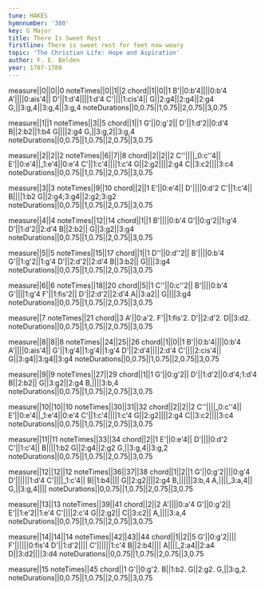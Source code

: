 ```yaml
---
tune: HAKES
hymnnumber: '380'
key: G Major
title: There Is Sweet Rest
firstline: There is sweet rest for feet now weary
topic: 'The Christian Life: Hope and Aspiration'
author: F. E. Belden
year: 1707-1788
---
```

measure||0||0||0
noteTimes||0||1||2
chord||1||0||1
B'||0:b'4||||0:b'4
A'||||0:ais'4||
D'||1:d'4||||1:d'4
C'||||1:cis'4||
G||2:g4||2:g4||2:g4
G,||3:g,4||3:g,4||3:g,4
noteDurations||0,0.75||1,0.75||2,0.75||3,0.75

measure||1||1
noteTimes||3||5
chord||1||1
G'||0:g'2||
D'||1:d'2||0:d'4
B||2:b2||1:b4
G||||2:g4
G,||3:g,2||3:g,4
noteDurations||0,0.75||1,0.75||2,0.75||3,0.75

measure||2||2||2
noteTimes||6||7||8
chord||2||2||2
C''||||_0:c''4||
E'||0:e'4||_1:e'4||0:e'4
C'||1:c'4||||1:c'4
G||2:g2||||2:g4
C||3:c2||||3:c4
noteDurations||0,0.75||1,0.75||2,0.75||3,0.75

measure||3||3
noteTimes||9||10
chord||2||1
E'||0:e'4||
D'||||0:d'2
C'||1:c'4||
B||||1:b2
G||2:g4;3:g4||2:g2;3:g2
noteDurations||0,0.75||1,0.75||2,0.75||3,0.75

measure||4||4
noteTimes||12||14
chord||1||1
B'||||0:b'4
G'||0:g'2||1:g'4
D'||1:d'2||2:d'4
B||2:b2||
G||3:g2||3:g4
noteDurations||0,0.75||1,0.75||2,0.75||3,0.75

measure||5||5
noteTimes||15||17
chord||1||1
D''||0:d''2||
B'||||0:b'4
G'||1:g'2||1:g'4
D'||2:d'2||2:d'4
B||3:b2||
G||||3:g4
noteDurations||0,0.75||1,0.75||2,0.75||3,0.75

measure||6||6
noteTimes||18||20
chord||5||1
C''||0:c''2||
B'||||0:b'4
G'||||1:g'4
F'||1:fis'2||
D'||2:d'2||2:d'4
A||3:a2||
G||||3:g4
noteDurations||0,0.75||1,0.75||2,0.75||3,0.75

measure||7
noteTimes||21
chord||3
A'||0:a'2.
F'||1:fis'2.
D'||2:d'2.
D||3:d2.
noteDurations||0,0.75||1,0.75||2,0.75||3,0.75

measure||8||8||8
noteTimes||24||25||26
chord||1||0||1
B'||0:b'4||||0:b'4
A'||||0:ais'4||
G'||1:g'4||1:g'4||1:g'4
D'||2:d'4||||2:d'4
C'||||2:cis'4||
G||3:g4||3:g4||3:g4
noteDurations||0,0.75||1,0.75||2,0.75||3,0.75

measure||9||9
noteTimes||27||29
chord||1||1
G'||0:g'2||
D'||1:d'2||0:d'4;1:d'4
B||2:b2||
G||3:g2||2:g4
B,||||3:b,4
noteDurations||0,0.75||1,0.75||2,0.75||3,0.75

measure||10||10||10
noteTimes||30||31||32
chord||2||2||2
C''||||_0:c''4||
E'||0:e'4||_1:e'4||0:e'4
C'||1:c'4||||1:c'4
G||2:g2||||2:g4
C||3:c2||||3:c4
noteDurations||0,0.75||1,0.75||2,0.75||3,0.75

measure||11||11
noteTimes||33||34
chord||2||1
E'||0:e'4||
D'||||0:d'2
C'||1:c'4||
B||||1:b2
G||2:g4||2:g2
G,||3:g,4||3:g,2
noteDurations||0,0.75||1,0.75||2,0.75||3,0.75

measure||12||12||12
noteTimes||36||37||38
chord||1||2||1
G'||0:g'2||||0:g'4
D'||||||1:d'4
C'||||_1:c'4||
B||1:b4||||
G||2:g2||||2:g4
B,||||||3:b,4
A,||||_3:a,4||
G,||3:g,4||||
noteDurations||0,0.75||1,0.75||2,0.75||3,0.75

measure||13||13
noteTimes||39||41
chord||2||2
A'||||0:a'4
G'||0:g'2||
E'||1:e'2||1:e'4
C'||||2:c'4
G||2:g2||
C||3:c2||
A,||||3:a,4
noteDurations||0,0.75||1,0.75||2,0.75||3,0.75

measure||14||14||14
noteTimes||42||43||44
chord||1||2||5
G'||0:g'2||||
F'||||||0:fis'4
D'||1:d'2||||
C'||||||1:c'4
B||2:b4||||
A||||_2:a4||2:a4
D||3:d2||||3:d4
noteDurations||0,0.75||1,0.75||2,0.75||3,0.75

measure||15
noteTimes||45
chord||1
G'||0:g'2.
B||1:b2.
G||2:g2.
G,||3:g,2.
noteDurations||0,0.75||1,0.75||2,0.75||3,0.75

